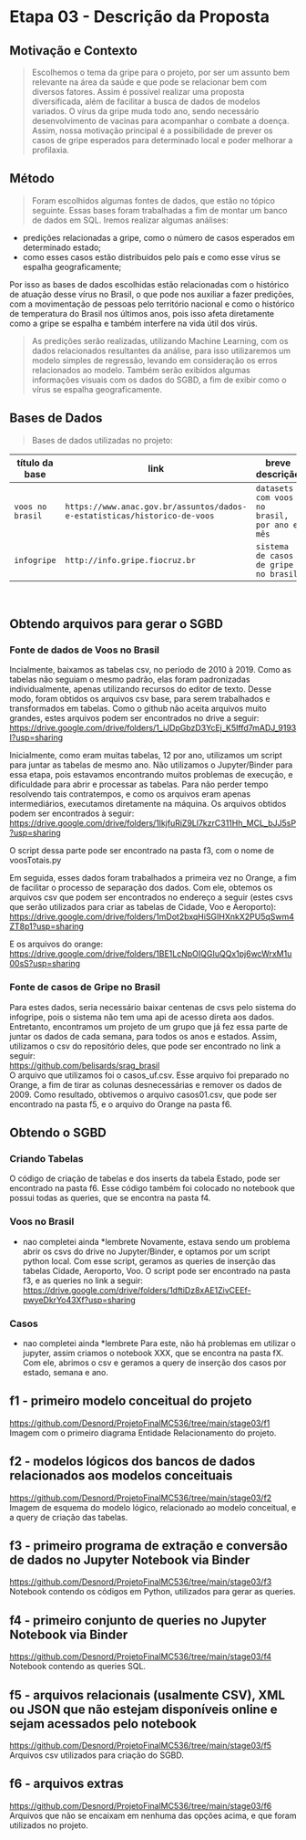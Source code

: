 # Etapa 03 - Descrição da Proposta

## Motivação e Contexto
> Escolhemos o tema da gripe para o projeto, por ser um assunto bem relevante na área da saúde e que pode se relacionar bem com diversos fatores.
Assim é possível realizar uma proposta diversificada, além de facilitar a busca de dados de modelos variados.
O vírus da gripe muda todo ano, sendo necessário desenvolvimento de vacinas para acompanhar o combate a doença.
Assim, nossa motivação principal é a possibilidade de prever os casos de gripe esperados para determinado local e poder melhorar a profilaxia.

## Método
>Foram escolhidos algumas fontes de dados, que estão no tópico seguinte. Essas bases foram trabalhadas a fim de montar um banco de dados em SQL.
>Iremos realizar algumas análises:
- predições relacionadas a gripe, como o número de casos esperados em determinado estado; 
- como esses casos estão distribuidos pelo país e como esse vírus se espalha geograficamente;

Por isso as bases de dados escolhidas estão relacionadas com o histórico de atuação desse vírus no Brasil, o que pode nos auxiliar a fazer predições, com a movimentação de pessoas pelo território nacional e como o histórico de temperatura do Brasil nos últimos anos, pois isso afeta diretamente como a gripe se espalha e também interfere na vida útil dos virús.
>As predições serão realizadas, utilizando Machine Learning, com os dados relacionados resultantes da análise, para isso utilizaremos um modelo simples de regressão, levando em consideração os erros relacionados ao modelo.
>Também serão exibidos algumas informações visuais com os dados do SGBD, a fim de exibir como o vírus se espalha geograficamente.

## Bases de Dados
> Bases de dados utilizadas no projeto:

título da base | link | breve descrição
----- | ----- | -----
`voos no brasil` | `https://www.anac.gov.br/assuntos/dados-e-estatisticas/historico-de-voos` | `datasets com voos no brasil, por ano e mês`
`infogripe` | `http://info.gripe.fiocruz.br` | `sistema de casos de gripe no brasil`
</br>

## Obtendo arquivos para gerar o SGBD
### Fonte de dados de Voos no Brasil
Incialmente, baixamos as tabelas csv, no período de 2010 à 2019. Como as tabelas não seguiam o mesmo padrão, elas foram padronizadas individualmente,
apenas utilizando recursos do editor de texto. Desse modo, foram obtidos os arquivos csv base, para serem trabalhados e transformados em tabelas. Como o github 
não aceita arquivos muito grandes, estes arquivos podem ser encontrados no drive a seguir:</br>
https://drive.google.com/drive/folders/1_iJDpGbzD3YcEj_K5Iffd7mADJ_9193I?usp=sharing</br>

Inicialmente, como eram muitas tabelas, 12 por ano, utilizamos um script para juntar as tabelas de mesmo ano. Não utilizamos o Jupyter/Binder para essa etapa, pois estavamos encontrando muitos problemas de execução, e dificuldade para abrir e processar as tabelas. Para não perder tempo resolvendo tais contratempos, e como os arquivos eram apenas intermediários, executamos diretamente na máquina. Os arquivos obtidos podem ser encontrados à seguir:</br>
https://drive.google.com/drive/folders/1lkjfuRiZ9Ll7kzrC311Hh_MCL_bJJ5sP?usp=sharing</br>

O script dessa parte pode ser encontrado na pasta f3, com o nome de voosTotais.py </br>

Em seguida, esses dados foram trabalhados a primeira vez no Orange, a fim de facilitar o processo de separação dos dados. Com ele, obtemos os arquivos csv que podem 
ser encontrados no endereço a seguir (estes csvs que serão utilizados para criar as tabelas de Cidade, Voo e Aeroporto):</br>
https://drive.google.com/drive/folders/1mDot2bxqHiSGIHXnkX2PU5qSwm4ZT8p1?usp=sharing</br>

E os arquivos do orange:</br>
https://drive.google.com/drive/folders/1BE1LcNpOIQGIuQQx1pj6wcWrxM1u00sS?usp=sharing</br>

### Fonte de casos de Gripe no Brasil
Para estes dados, seria necessário baixar centenas de csvs pelo sistema do infogripe, pois o sistema não tem uma api de acesso direta aos dados.
Entretanto, encontramos um projeto de um grupo que já fez essa parte de juntar os dados de cada semana, para todos os anos e estados. Assim, utilizamos
o csv do repositório deles, que pode ser encontrado no link a seguir:</br>
https://github.com/belisards/srag_brasil </br>
O arquivo que utilizamos foi o casos_uf.csv. Esse arquivo foi preparado no Orange, a fim de tirar as colunas desnecessárias e remover os dados de 2009.
Como resultado, obtivemos o arquivo casos01.csv, que pode ser encontrado na pasta f5, e o arquivo do Orange na pasta f6.

## Obtendo o SGBD
### Criando Tabelas
O código de criação de tabelas e dos inserts da tabela Estado, pode ser encontrado na pasta f6.
Esse código também foi colocado no notebook que possui todas as queries, que se encontra na pasta f4.

### Voos no Brasil
- nao completei ainda *lembrete
Novamente, estava sendo um problema abrir os csvs do drive no Jupyter/Binder, e optamos por um script python
local. Com esse script, geramos as queries de inserção das tabelas Cidade, Aeroporto, Voo.
O script pode ser encontrado na pasta f3, e as queries no link a seguir: </br>
https://drive.google.com/drive/folders/1dftiDz8xAE1ZivCEEf-pwyeDkrYo43Xf?usp=sharing </br>

### Casos
- nao completei ainda *lembrete
Para este, não há problemas em utilizar o jupyter, assim criamos o notebook XXX, que se encontra na pasta fX.
Com ele, abrimos o csv e geramos a query de inserção dos casos por estado, semana e ano.

## f1 - primeiro modelo conceitual do projeto
https://github.com/Desnord/ProjetoFinalMC536/tree/main/stage03/f1 </br>
Imagem com o primeiro diagrama Entidade Relacionamento do projeto.

## f2 - modelos lógicos dos bancos de dados relacionados aos modelos conceituais
https://github.com/Desnord/ProjetoFinalMC536/tree/main/stage03/f2 </br>
Imagem de esquema do modelo lógico, relacionado ao modelo conceitual, e a query de criação das tabelas.

## f3 - primeiro programa de extração e conversão de dados no Jupyter Notebook via Binder
https://github.com/Desnord/ProjetoFinalMC536/tree/main/stage03/f3 </br>
Notebook contendo os códigos em Python, utilizados para gerar as queries.

## f4 - primeiro conjunto de queries no Jupyter Notebook via Binder
https://github.com/Desnord/ProjetoFinalMC536/tree/main/stage03/f4 </br>
Notebook contendo as queries SQL.

## f5 - arquivos relacionais (usalmente CSV), XML ou JSON que não estejam disponíveis online e sejam acessados pelo notebook
https://github.com/Desnord/ProjetoFinalMC536/tree/main/stage03/f5 </br>
Arquivos csv utilizados para criação do SGBD.

## f6 - arquivos extras
https://github.com/Desnord/ProjetoFinalMC536/tree/main/stage03/f6 </br>
Arquivos que não se encaixam em nenhuma das opções acima, e que foram utilizados no projeto.
